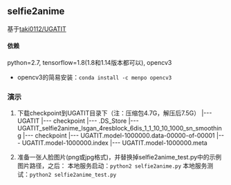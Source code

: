 ## selfie2anime
基于[taki0112/UGATIT](https://github.com/taki0112/UGATIT/tree/e8efff198e252df0f3a5c936f02e7e7669264b13)

#### 依赖

python=2.7, tensorflow=1.8(1.8和1.14版本都可以), opencv3

* opencv3的简易安装：`conda install -c menpo opencv3`

### 演示
1. 下载checkpoint到UGATIT目录下（注：压缩包4.7G，解压后7.5G）
|--- UGATIT
    |--- checkpoint
        |--- .DS_Store
        |--- UGATIT_selfie2anime_lsgan_4resblock_6dis_1_1_10_10_1000_sn_smoothing
            |--- checkpoint
            |--- UGATIT.model-1000000.data-00000-of-00001
            |--- UGATIT.model-1000000.index
            |--- UGATIT.model-1000000.meta

2. 准备一张人脸图片(png或jpg格式)，并替换掉selfie2anime_test.py中的示例图片路径，之后：
本地服务启动：`python2 selfie2anime.py`
本地服务测试：`python2 selfie2anime_test.py`

